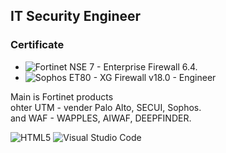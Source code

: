 ## IT Security Engineer

### Certificate
- ![Fortinet](https://img.shields.io/badge/-Fortinet-EE3124?style=plastic&logo=fortinet&logoColor=white) NSE 7 - Enterprise Firewall 6.4.
- ![Sophos](https://img.shields.io/badge/-Sophos-000?style=plastic&logo=Simkl&logoColor=white) ET80 - XG Firewall v18.0 - Engineer
 
Main is Fortinet products  
ohter UTM - vender Palo Alto, SECUI, Sophos.  
and WAF - WAPPLES, AIWAF, DEEPFINDER.  

![HTML5](https://img.shields.io/badge/-HTML5-E34F26?style=plastic&logo=html5&logoColor=white)
![Visual Studio Code](https://img.shields.io/badge/-Visual_Studio_Code-F7B93E?style=plastic&logo=VisualStudioCode&logoColor=white)
